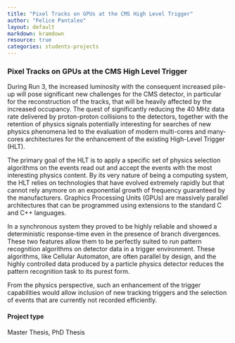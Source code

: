 ```yaml
---
title: "Pixel Tracks on GPUs at the CMS High Level Trigger"
author: "Felice Pantaleo"
layout: default
markdown: kramdown
resource: true
categories: students-projects
---
```

### Pixel Tracks on GPUs at the CMS High Level Trigger
During Run 3, the increased luminosity with the consequent increased pile-up will pose significant new challenges for the CMS detector, in particular for the reconstruction of the tracks, that will be heavily affected by the increased occupancy. The quest of significantly reducing the 40 MHz data rate delivered by proton-proton collisions to the detectors, together with the retention of physics signals potentially interesting for searches of new physics phenomena led to the evaluation of modern multi-cores and many-cores architectures for the enhancement of the existing High-Level Trigger (HLT).

The primary goal of the HLT is to apply a specific set of physics selection algorithms on the events read out and accept the events with the most interesting physics content. By its very nature of being a computing system, the HLT relies on technologies that have evolved extremely rapidly but that cannot rely anymore on an exponential growth of frequency guaranteed by the manufacturers. Graphics Processing Units (GPUs) are massively parallel architectures that can be programmed using extensions to the standard C and C++ languages.

In a synchronous system they proved to be highly reliable and showed a deterministic response-time even in the presence of branch divergences. These two features allow them to be perfectly suited to run pattern recognition algorithms on detector data in a trigger environment. These algorithms, like Cellular Automaton, are often parallel by design, and the highly controlled data produced by a particle physics detector reduces the pattern recognition task to its purest form.

From the physics perspective, such an enhancement of the trigger capabilities would allow inclusion of new tracking triggers and the selection of events that are currently not recorded efficiently.


#### Project type
  Master Thesis, PhD Thesis
